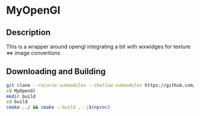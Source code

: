 # MyOpenGl
## Description
This is a wrapper around opengl integrating a bit with wxwidges for texture <=> image convertions

## Downloading and Building
```bash
git clone --recurse-submodules --shallow-submodules https://github.com/Mozzarella32/MyOpenGl.git
cd MyOpenGl
mkdir build
cd build
cmake ../ && cmake --build . -j$(nproc)
```
